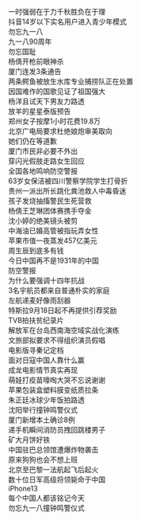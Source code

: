 一时强弱在于力千秋胜负在于理  
抖音14岁以下实名用户进入青少年模式  
勿忘九一八  
九一八90周年  
勿忘国耻  
杨倩开枪前眼神杀  
厦门连发3条通告  
两条鳄鱼被放生水库专业捕捞队正在处置  
因国难作的国歌见证了祖国强大  
杨洋且试天下男友力路透  
放羊的星星泰版预告  
郑州女子按摩1小时花费19.8万  
北京广电局要求杜绝娘炮审美取向  
她们仍在等道歉  
厦门市民非必要不外出  
穿闪光假肢走路女生回应  
全国各地鸣响防空警报  
63岁女保洁被四川警察学院学生打骨折  
贵州一派出所长跳化粪池救人中毒昏迷  
孩子发烧抽搐警民生死营救  
杨倩王芝琳团体赛携手夺金  
沈小婷的绝美镜头被剪  
中海油已婚高管被指玩弄女性  
苹果市值一夜蒸发457亿美元  
周生辰到底多有钱  
今日中国再不是1931年的中国  
防空警报  
为什么要强调十四年抗战  
3名宇航员都来自普通朴实的家庭  
左航递麦好像雨刮器  
特斯拉9月18日起不再提供引荐奖励  
TVB拍扶贫纪录片  
解放军在台岛西南海空域实战化演练  
文旅部拟要求不得组织演员假唱  
电影版寻秦记定档  
面对日寇中国人靠什么赢  
成龙电影情节真实再现  
萌娃打疫苗嚎啕大哭不忘说谢谢  
苹果包装盒塑料膜变纸质拉条  
朱正廷冰球少年饭拍路透  
沈阳举行撞钟鸣警仪式  
厦门新增本土确诊8例  
递手机瞬间消防员拽回跳楼男子  
矿大月饼好铁  
中国驻巴总领馆遭爆炸物袭击  
原来狗狗也会不想上班  
北京至巴黎一法航起飞后起火  
数十位日军高级将领毙命于中国  
iPhone13  
每个中国人都该铭记今天  
勿忘九一八撞钟鸣警仪式  
